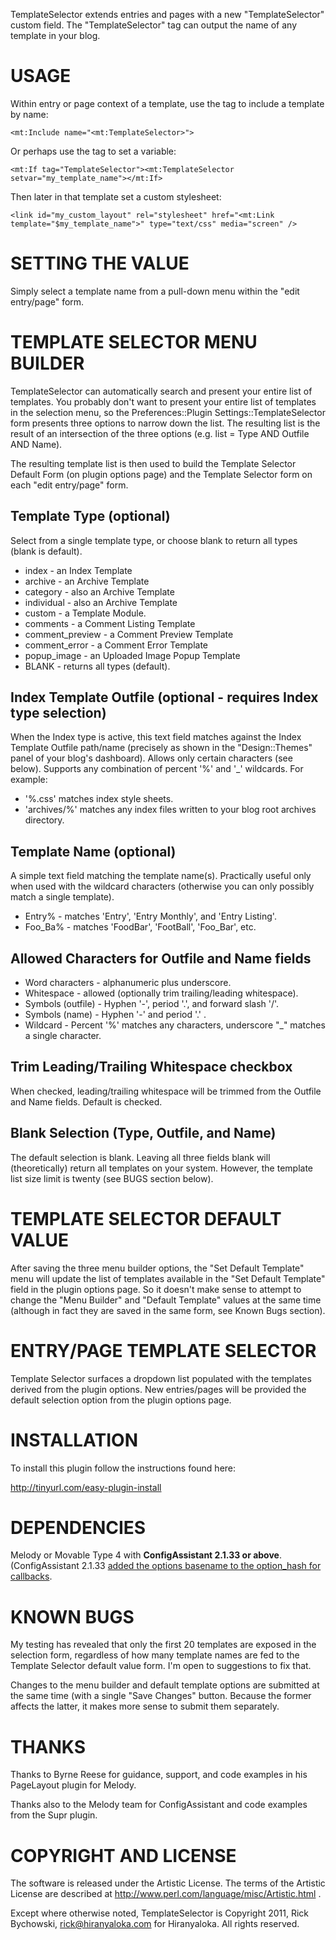 TemplateSelector extends entries and pages with a new "TemplateSelector" custom field. The "TemplateSelector" tag can output the name of any template in your blog.

# USAGE
Within entry or page context of a template, use the tag to include a template by name:

    <mt:Include name="<mt:TemplateSelector>">

Or perhaps use the tag to set a variable:

    <mt:If tag="TemplateSelector"><mt:TemplateSelector setvar="my_template_name"></mt:If>

Then later in that template set a custom stylesheet:

    <link id="my_custom_layout" rel="stylesheet" href="<mt:Link template="$my_template_name">" type="text/css" media="screen" />

# SETTING THE VALUE

Simply select a template name from a pull-down menu within the "edit entry/page" form.

# TEMPLATE SELECTOR MENU BUILDER

TemplateSelector can automatically search and present your entire list of templates. You probably don't want to present your entire list of templates in the selection menu, so the Preferences::Plugin Settings::TemplateSelector form presents three options to narrow down the list. The resulting list is the result of an intersection of the three options (e.g. list = Type AND Outfile AND Name).

The resulting template list is then used to build the Template Selector Default Form (on plugin options page) and the Template Selector form on each "edit entry/page" form.

## Template Type (optional)

Select from a single template type, or choose blank to return all types (blank is default).

* index - an Index Template
* archive - an Archive Template
* category - also an Archive Template
* individual - also an Archive Template
* custom - a Template Module.
* comments -  a Comment Listing Template
* comment_preview - a Comment Preview Template
* comment_error - a Comment Error Template
* popup_image - an Uploaded Image Popup Template
* BLANK - returns all types (default).

## Index Template Outfile (optional - requires Index type selection)
When the Index type is active, this text field matches against the Index Template Outfile path/name (precisely as shown in the "Design::Themes" panel of your blog's dashboard). Allows only certain characters (see below). Supports any combination of percent '%' and '_' wildcards. For example:

* '%.css' matches index style sheets.
* 'archives/%' matches any index files written to your blog root archives directory.

## Template Name (optional)
A simple text field matching the template name(s). Practically useful only when used with the wildcard characters (otherwise you can only possibly match a single template).

* Entry% - matches 'Entry', 'Entry Monthly', and 'Entry Listing'.
* Foo_Ba% - matches 'FoodBar', 'FootBall', 'Foo_Bar', etc.

## Allowed Characters for Outfile and Name fields
* Word characters - alphanumeric plus underscore.
* Whitespace - allowed (optionally trim trailing/leading whitespace).
* Symbols (outfile) - Hyphen '-', period '.', and forward slash '/'.
* Symbols (name) - Hyphen '-' and period '.' .
* Wildcard - Percent '%' matches any characters, underscore "_" matches a single character.

## Trim Leading/Trailing Whitespace checkbox
When checked, leading/trailing whitespace will be trimmed from the Outfile and Name fields. Default is checked.

## Blank Selection (Type, Outfile, and Name)
The default selection is blank. Leaving all three fields blank will (theoretically) return all templates on your system. However, the template list size limit is twenty (see BUGS section below).

# TEMPLATE SELECTOR DEFAULT VALUE
After saving the three menu builder options, the "Set Default Template" menu will update the list of templates available in the "Set Default Template" field in the plugin options page. So it doesn't make sense to attempt to change the "Menu Builder" and "Default Template" values at the same time (although in fact they are saved in the same form, see Known Bugs section).

# ENTRY/PAGE TEMPLATE SELECTOR
Template Selector surfaces a dropdown list populated with the templates derived from the plugin options. New entries/pages will be provided the default selection option from the plugin options page.

# INSTALLATION
To install this plugin follow the instructions found here:

http://tinyurl.com/easy-plugin-install

# DEPENDENCIES
Melody or Movable Type 4 with __ConfigAssistant 2.1.33 or above__. (ConfigAssistant 2.1.33 [added the options basename to the option_hash for callbacks](https://github.com/openmelody/mt-plugin-configassistant/commit/2e80e4edf7de4fbe6a05df2c11b0f55729d9e974).

# KNOWN BUGS
My testing has revealed that only the first 20 templates are exposed in the selection form, regardless of how many template names are fed to the Template Selector default value form. I'm open to suggestions to fix that.

Changes to the menu builder and default template options are submitted at the same time (with a single "Save Changes" button. Because the former affects the latter, it makes more sense to submit them separately.

# THANKS
Thanks to Byrne Reese for guidance, support, and code examples in his PageLayout plugin for Melody.

Thanks also to the Melody team for ConfigAssistant and code examples from the Supr plugin.

# COPYRIGHT AND LICENSE

The software is released under the Artistic License. The
terms of the Artistic License are described at
http://www.perl.com/language/misc/Artistic.html .

Except where otherwise noted, TemplateSelector is Copyright 2011,
Rick Bychowski, rick@hiranyaloka.com for Hiranyaloka. All
rights reserved.
